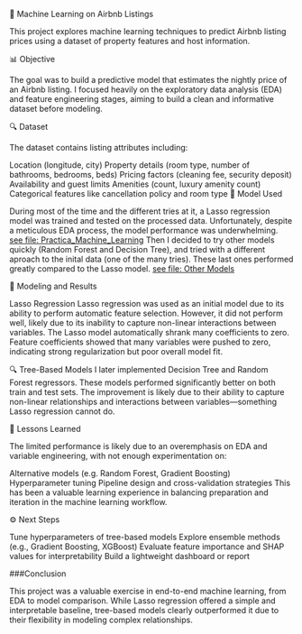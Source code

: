 🏡 Machine Learning on Airbnb Listings

This project explores machine learning techniques to predict Airbnb listing prices using a dataset of property features and host information.

📊 Objective

The goal was to build a predictive model that estimates the nightly price of an Airbnb listing. I focused heavily on the exploratory data analysis (EDA) and feature engineering stages, aiming to build a clean and informative dataset before modeling.

🔍 Dataset

The dataset contains listing attributes including:

Location (longitude, city)
Property details (room type, number of bathrooms, bedrooms, beds)
Pricing factors (cleaning fee, security deposit)
Availability and guest limits
Amenities (count, luxury amenity count)
Categorical features like cancellation policy and room type
🧪 Model Used

During most of the time and the different tries at it, a Lasso regression model was trained and tested on the processed data. Unfortunately, despite a meticulous EDA process, the model performance was underwhelming.
[see file: Practica_Machine_Learning](./Practica_Machine_Learning.ipynb)
Then I decided to try other models quickly (Random Forest and Decision Tree), and tried with a different aproach to the inital data (one of the many tries). These last ones performed greatly compared to the Lasso model.
[see file: Other Models](./Practica_Machine_Learning_Other_Models.ipynb)

🔢 Modeling and Results

Lasso Regression
Lasso regression was used as an initial model due to its ability to perform automatic feature selection. However, it did not perform well, likely due to its inability to capture non-linear interactions between variables.
The Lasso model automatically shrank many coefficients to zero. 
Feature coefficients showed that many variables were pushed to zero, indicating strong regularization but poor overall model fit.

🔍 Tree-Based Models
I later implemented Decision Tree and Random Forest regressors. These models performed significantly better on both train and test sets. The improvement is likely due to their ability to capture non-linear relationships and interactions between variables—something Lasso regression cannot do.

🧠 Lessons Learned

The limited performance is likely due to an overemphasis on EDA and variable engineering, with not enough experimentation on:

Alternative models (e.g. Random Forest, Gradient Boosting)
Hyperparameter tuning
Pipeline design and cross-validation strategies
This has been a valuable learning experience in balancing preparation and iteration in the machine learning workflow.

⚙️ Next Steps

Tune hyperparameters of tree-based models
Explore ensemble methods (e.g., Gradient Boosting, XGBoost)
Evaluate feature importance and SHAP values for interpretability
Build a lightweight dashboard or report

###Conclusion

This project was a valuable exercise in end-to-end machine learning, from EDA to model comparison. While Lasso regression offered a simple and interpretable baseline, tree-based models clearly outperformed it due to their flexibility in modeling complex relationships.
